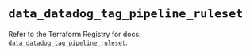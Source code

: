 # `data_datadog_tag_pipeline_ruleset`

Refer to the Terraform Registry for docs: [`data_datadog_tag_pipeline_ruleset`](https://registry.terraform.io/providers/datadog/datadog/3.76.0/docs/data-sources/tag_pipeline_ruleset).
